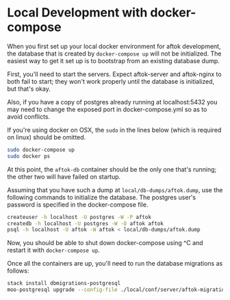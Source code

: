 Local Development with docker-compose
=====================================

When you first set up your local docker environment for aftok development, the
database that is created by `docker-compose up` will not be initialized.  The
easiest way to get it set up is to bootstrap from an existing database dump. 

First, you'll need to start the servers. Expect aftok-server and aftok-nginx to
both fail to start; they won't work properly until the database is initialized,
but that's okay.

Also, if you have a copy of postgres already running at localhost:5432 you may
need to change the exposed port in docker-compose.yml so as to avoid conflicts.

If you're using docker on OSX, the `sudo` in the lines below (which is required
on linux) should be omitted.

~~~bash
sudo docker-compose up
sudo docker ps
~~~

At this point, the `aftok-db` container should be the only one that's running;
the other two will have failed on startup.

Assuming that you have such a dump at `local/db-dumps/aftok.dump`, use the
following commands to initialize the database. The postgres user's password is
specified in the docker-compose file.

~~~bash
createuser -h localhost -U postgres -W -P aftok
createdb -h localhost -U postgres -W -O aftok aftok 
psql -h localhost -U aftok -W aftok < local/db-dumps/aftok.dump
~~~

Now, you should be able to shut down docker-compose using ^C and 
restart it with `docker-compose up`.

Once all the containers are up, you'll need to run the database migrations
as follows:

~~~bash
stack install dbmigrations-postgresql
moo-postgresql upgrade --config-file ./local/conf/server/aftok-migrations.cfg
~~~
